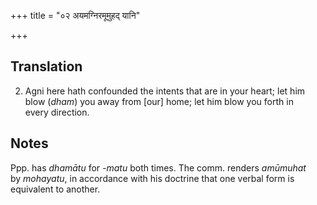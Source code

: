 +++
title = "०२ अयमग्निरमूमुहद् यानि"

+++
## Translation
2. Agni here hath confounded the intents that are in your heart; let him  
blow (*dham*) you away from \[our\] home; let him blow you forth in  
every direction.

## Notes
Ppp. has *dhamātu* for *-matu* both times. The comm. renders *amūmuhat*  
by *mohayatu*, in accordance with his doctrine that one verbal form is  
equivalent to another.
